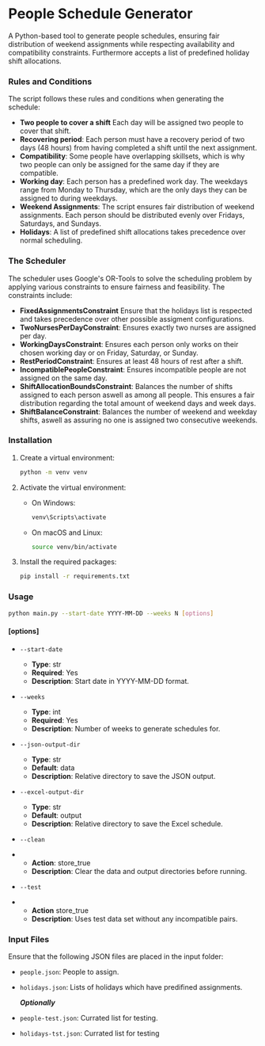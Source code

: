 # People Schedule Generator

A Python-based tool to generate people schedules, ensuring fair distribution of weekend assignments while respecting availability and compatibility constraints. Furthermore accepts a list of predefined holiday shift allocations.

### Rules and Conditions

The script follows these rules and conditions when generating the schedule:

- **Two people to cover a shift** Each day will be assigned two people to cover that shift.
- **Recovering period**: Each person must have a recovery period of two days (48 hours) from having completed a shift until the next assignment.
- **Compatibility**: Some people have overlapping skillsets, which is why two people can only be assigned for the same day if they are compatible.
- **Working day**: Each person has a predefined work day. The weekdays range from Monday to Thursday, which are the only days they can be assigned to during weekdays.
- **Weekend Assignments**: The script ensures fair distribution of weekend assignments. Each person should be distributed evenly over Fridays, Saturdays, and Sundays.
- **Holidays**: A list of predefined shift allocations takes precedence over normal scheduling.

### The Scheduler

The scheduler uses Google's OR-Tools to solve the scheduling problem by applying various constraints to ensure fairness and feasibility. The constraints include:

- **FixedAssignmentsConstraint** Ensure that the holidays list is respected and takes precedence over other possible assigment configurations.
- **TwoNursesPerDayConstraint**: Ensures exactly two nurses are assigned per day.
- **WorkingDaysConstraint**: Ensures each person only works on their chosen working day or on Friday, Saturday, or Sunday.
- **RestPeriodConstraint**: Ensures at least 48 hours of rest after a shift.
- **IncompatiblePeopleConstraint**: Ensures incompatible people are not assigned on the same day.
- **ShiftAllocationBoundsConstraint**: Balances the number of shifts assigned to each person aswell as among all people. This ensures a fair distribution regarding the total amount of weekend days and week days.
- **ShiftBalanceConstraint**: Balances the number of weekend and weekday shifts, aswell as assuring no one is assigned two consecutive weekends.

### Installation

1. Create a virtual environment:

   ```bash
   python -m venv venv
   ```

2. Activate the virtual environment:

   - On Windows:
     ```bash
     venv\Scripts\activate
     ```
   - On macOS and Linux:
     ```bash
     source venv/bin/activate
     ```

3. Install the required packages:
   ```bash
   pip install -r requirements.txt
   ```

### Usage

```bash
python main.py --start-date YYYY-MM-DD --weeks N [options]
```

#### [options]

- `--start-date`

  - **Type**: str
  - **Required**: Yes
  - **Description**: Start date in YYYY-MM-DD format.

- `--weeks`

  - **Type**: int
  - **Required**: Yes
  - **Description**: Number of weeks to generate schedules for.

- `--json-output-dir`

  - **Type**: str
  - **Default**: data
  - **Description**: Relative directory to save the JSON output.

- `--excel-output-dir`

  - **Type**: str
  - **Default**: output
  - **Description**: Relative directory to save the Excel schedule.

- `--clean`
- - **Action**: store_true
  - **Description**: Clear the data and output directories before running.

- `--test`
- - **Action** store_true
  - **Description**: Uses test data set without any incompatible pairs.

### Input Files

Ensure that the following JSON files are placed in the input folder:

- `people.json`: People to assign.
- `holidays.json`: Lists of holidays which have predifined assignments.

  **_Optionally_**

- `people-test.json`: Currated list for testing.
- `holidays-tst.json`: Currated list for testing
